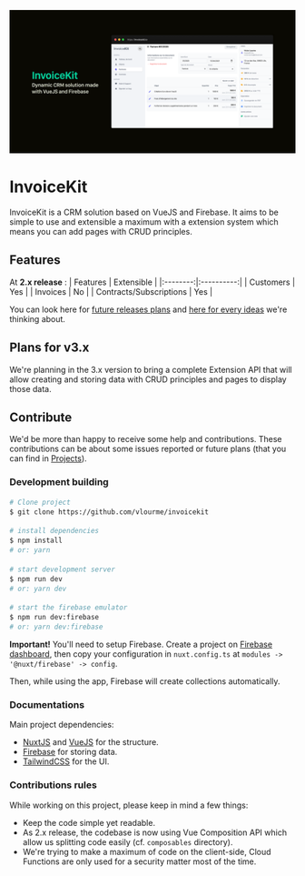 ![InvoiceKit Hero](media/hero.png)

# InvoiceKit

InvoiceKit is a CRM solution based on VueJS and Firebase. It aims to be simple to use and extensible a maximum with a extension system which means you can add pages with CRUD principles.

## Features

At **2.x release** :
| Features | Extensible |
|:--------:|:----------:|
| Customers | Yes |
| Invoices | No |
| Contracts/Subscriptions | Yes |

You can look here for [future releases plans](https://github.com/vlourme/InvoiceKit/projects) and [here for every ideas](https://github.com/vlourme/InvoiceKit/projects/7) we're thinking about.

## Plans for v3.x

We're planning in the 3.x version to bring a complete Extension API that will allow creating and storing data with CRUD principles and pages to display those data.

## Contribute

We'd be more than happy to receive some help and contributions. These contributions can be about some issues reported or future plans (that you can find in [Projects](https://github.com/vlourme/invoicekit/projects)).

### Development building

```bash
# Clone project
$ git clone https://github.com/vlourme/invoicekit

# install dependencies
$ npm install
# or: yarn

# start development server
$ npm run dev
# or: yarn dev

# start the firebase emulator
$ npm run dev:firebase
# or: yarn dev:firebase
```

**Important!** You'll need to setup Firebase. Create a project on [Firebase dashboard](https://console.firebase.google.com/), then copy your configuration in `nuxt.config.ts` at `modules -> '@nuxt/firebase' -> config`.

Then, while using the app, Firebase will create collections automatically.

### Documentations

Main project dependencies:

- [NuxtJS](https://nuxtjs.org) and [VueJS](https://vuejs.org) for the structure.
- [Firebase](https://firebase.google.com/docs) for storing data.
- [TailwindCSS](https://tailwindcss.com) for the UI.

### Contributions rules

While working on this project, please keep in mind a few things:

- Keep the code simple yet readable.
- As 2.x release, the codebase is now using Vue Composition API which allow us splitting code easily (cf. `composables` directory).
- We're trying to make a maximum of code on the client-side, Cloud Functions are only used for a security matter most of the time.
